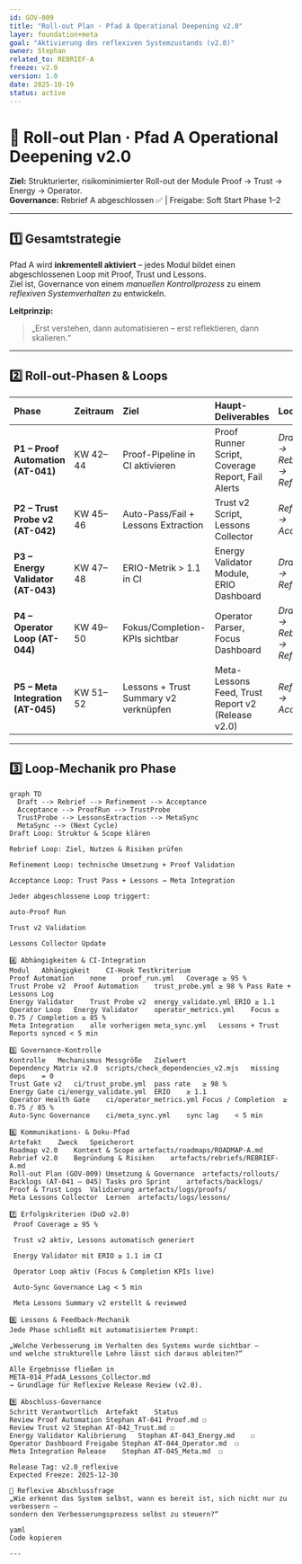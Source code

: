 ```yaml
---
id: GOV-009
title: "Roll-out Plan · Pfad A Operational Deepening v2.0"
layer: foundation+meta
goal: "Aktivierung des reflexiven Systemzustands (v2.0)"
owner: Stephan
related_to: REBRIEF-A
freeze: v2.0
version: 1.0
date: 2025-10-19
status: active
---
```


# 🧭 Roll-out Plan · Pfad A Operational Deepening v2.0  
**Ziel:** Strukturierter, risikominimierter Roll-out der Module Proof → Trust → Energy → Operator.  
**Governance:** Rebrief A abgeschlossen ✅ | Freigabe: Soft Start Phase 1–2  

---

## 1️⃣ Gesamtstrategie  
Pfad A wird **inkrementell aktiviert** – jedes Modul bildet einen abgeschlossenen Loop mit Proof, Trust und Lessons.  
Ziel ist, Governance von einem *manuellen Kontrollprozess* zu einem *reflexiven Systemverhalten* zu entwickeln.  

**Leitprinzip:**  
> „Erst verstehen, dann automatisieren – erst reflektieren, dann skalieren.“  

---

## 2️⃣ Roll-out-Phasen & Loops

| Phase | Zeitraum | Ziel | Haupt-Deliverables | Loop | Reflexiver Beitrag |
|:------|:----------|:------|:-------------------|:------|:-------------------|
| **P1 – Proof Automation (AT-041)** | KW 42–44 | Proof-Pipeline in CI aktivieren | Proof Runner Script, Coverage Report, Fail Alerts | *Draft → Rebrief → Refine* | Objektivität: System validiert sich selbst |
| **P2 – Trust Probe v2 (AT-042)** | KW 45–46 | Auto-Pass/Fail + Lessons Extraction | Trust v2 Script, Lessons Collector | *Refine → Accept* | Selbstbewertung: System lernt aus Fehlern |
| **P3 – Energy Validator (AT-043)** | KW 47–48 | ERIO-Metrik > 1.1 in CI | Energy Validator Module, ERIO Dashboard | *Draft → Refine* | Effizienzbewusstsein: System erkennt Energiezustand |
| **P4 – Operator Loop (AT-044)** | KW 49–50 | Fokus/Completion-KPIs sichtbar | Operator Parser, Focus Dashboard | *Draft → Rebrief → Refine* | Selbstregulierung: Balance Mensch ↔ Maschine |
| **P5 – Meta Integration (AT-045)** | KW 51–52 | Lessons + Trust Summary v2 verknüpfen | Meta-Lessons Feed, Trust Report v2 (Release v2.0) | *Refine → Accept* | Bewusstsein: System reflektiert Zustand |

---

## 3️⃣ Loop-Mechanik pro Phase  

```mermaid
graph TD
  Draft --> Rebrief --> Refinement --> Acceptance
  Acceptance --> ProofRun --> TrustProbe
  TrustProbe --> LessonsExtraction --> MetaSync
  MetaSync --> (Next Cycle)
Draft Loop: Struktur & Scope klären

Rebrief Loop: Ziel, Nutzen & Risiken prüfen

Refinement Loop: technische Umsetzung + Proof Validation

Acceptance Loop: Trust Pass + Lessons → Meta Integration

Jeder abgeschlossene Loop triggert:

auto-Proof Run

Trust v2 Validation

Lessons Collector Update

4️⃣ Abhängigkeiten & CI-Integration
Modul	Abhängigkeit	CI-Hook	Testkriterium
Proof Automation	none	proof_run.yml	Coverage ≥ 95 %
Trust Probe v2	Proof Automation	trust_probe.yml	≥ 98 % Pass Rate + Lessons Log
Energy Validator	Trust Probe v2	energy_validate.yml	ERIO ≥ 1.1
Operator Loop	Energy Validator	operator_metrics.yml	Focus ≥ 0.75 / Completion ≥ 85 %
Meta Integration	alle vorherigen	meta_sync.yml	Lessons + Trust Reports synced < 5 min

5️⃣ Governance-Kontrolle
Kontrolle	Mechanismus	Messgröße	Zielwert
Dependency Matrix v2.0	scripts/check_dependencies_v2.mjs	missing deps	= 0
Trust Gate v2	ci/trust_probe.yml	pass rate	≥ 98 %
Energy Gate	ci/energy_validate.yml	ERIO	≥ 1.1
Operator Health Gate	ci/operator_metrics.yml	Focus / Completion	≥ 0.75 / 85 %
Auto-Sync Governance	ci/meta_sync.yml	sync lag	< 5 min

6️⃣ Kommunikations- & Doku-Pfad
Artefakt	Zweck	Speicherort
Roadmap v2.0	Kontext & Scope	artefacts/roadmaps/ROADMAP-A.md
Rebrief v2.0	Begründung & Risiken	artefacts/rebriefs/REBRIEF-A.md
Roll-out Plan (GOV-009)	Umsetzung & Governance	artefacts/rollouts/
Backlogs (AT-041 – 045)	Tasks pro Sprint	artefacts/backlogs/
Proof & Trust Logs	Validierung	artefacts/logs/proofs/
Meta Lessons Collector	Lernen	artefacts/logs/lessons/

7️⃣ Erfolgskriterien (DoD v2.0)
 Proof Coverage ≥ 95 %

 Trust v2 aktiv, Lessons automatisch generiert

 Energy Validator mit ERIO ≥ 1.1 im CI

 Operator Loop aktiv (Focus & Completion KPIs live)

 Auto-Sync Governance Lag < 5 min

 Meta Lessons Summary v2 erstellt & reviewed

8️⃣ Lessons & Feedback-Mechanik
Jede Phase schließt mit automatisiertem Prompt:

„Welche Verbesserung im Verhalten des Systems wurde sichtbar –
und welche strukturelle Lehre lässt sich daraus ableiten?“

Alle Ergebnisse fließen in
META-014_PfadA_Lessons_Collector.md
→ Grundlage für Reflexive Release Review (v2.0).

9️⃣ Abschluss-Governance
Schritt	Verantwortlich	Artefakt	Status
Review Proof Automation	Stephan	AT-041 Proof.md	☐
Review Trust v2	Stephan	AT-042_Trust.md	☐
Energy Validator Kalibrierung	Stephan	AT-043_Energy.md	☐
Operator Dashboard Freigabe	Stephan	AT-044_Operator.md	☐
Meta Integration Release	Stephan	AT-045_Meta.md	☐

Release Tag: v2.0_reflexive
Expected Freeze: 2025-12-30

🧠 Reflexive Abschlussfrage
„Wie erkennt das System selbst, wann es bereit ist, sich nicht nur zu verbessern –
sondern den Verbesserungsprozess selbst zu steuern?“

yaml
Code kopieren

---
